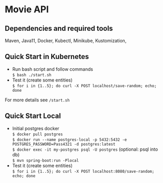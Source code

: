 # Movie API

## Dependencies and required tools
Maven, Java11, Docker, Kubectl, Minikube, Kustomization, 

## Quick Start in Kubernetes
* Run bash script and follow commands  
`$ bash ./start.sh`  
* Test it (create some entities)  
`$ for i in {1..5}; do curl -X POST localhost/save-random; echo; done`

For more details see `/start.sh` 

## Quick Start Local
* Initial postgres docker  
`$ docker pull postgres`  
`$ docker run --name postgres-local -p 5432:5432 -e POSTGRES_PASSWORD=Pass4321 -d postgres:latest`  
`$ docker exec -it my-postgres psql -U postgres` (optional: psql into db)  
`$ mvn spring-boot:run -Plocal`
* Test it (create some entities)  
`$ for i in {1..5}; do curl -X POST localhost:8080/save-random; echo; done`